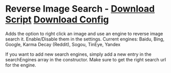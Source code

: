 # Reverse Image Search - [Download Script](https://betterdiscord.net/ghdl?url=https://raw.githubusercontent.com/mwittrien/BetterDiscordAddons/master/PluginsV2/ReverseImageSearch/index.js) [Download Config](https://betterdiscord.net/ghdl?url=https://raw.githubusercontent.com/mwittrien/BetterDiscordAddons/master/PluginsV2/ReverseImageSearch/config.json)

Adds the option to right click an image and use an engine to reverse image search it. 
Enable/Disable them in the settings.
Current engines: Baidu, Bing, Google, Karma Decay (Reddit), Sogou, TinEye, Yandex

If you want to add new search engines, simply add a new entry in the searchEngines array in the constructor. Make sure to get the right search url for the engine.
